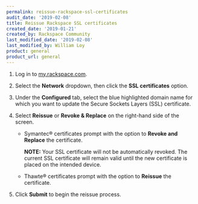 ```yaml
---
permalink: reissue-rackspace-ssl-certificates
audit_date: '2019-02-08'
title: Reissue Rackspace SSL certificates
created_date: '2019-01-21'
created_by: Rackspace Community
last_modified_date: '2019-02-08'
last_modified_by: William Loy
product: general
product_url: general
---
```


1. Log in to [my.rackspace.com](https://my.rackspace.com).

2. Select the **Network** dropdown, then click the **SSL certificates** option.

3. Under the **Configured** tab, select the blue highlighted domain name for which you want to update the Secure Sockets Layers (SSL) certificate.

4. Select **Reissue** or **Revoke & Replace** on the right-hand side of the screen.

    - Symantec&reg; certificates prompt with the option to **Revoke and Replace** the certificate. 

        **NOTE:** Your SSL certificate will not be automatically revoked. The current SSL certificate will remain valid until         the new certificate is placed on the intended device.

    - Thawte&reg; certificates prompt with the option to **Reissue** the certificate. 

5. Click **Submit** to begin the reissue process. 
